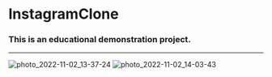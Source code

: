 # InstagramClone
### This is an educational demonstration project.

___

![photo_2022-11-02_13-37-24](https://user-images.githubusercontent.com/105007162/199428169-5beca6ff-5dc3-4018-b41e-cd470c38c676.jpg)
![photo_2022-11-02_14-03-43](https://user-images.githubusercontent.com/105007162/199433898-3effaf5b-9f55-4c37-bfe2-fccf0ac6bc50.jpg)
